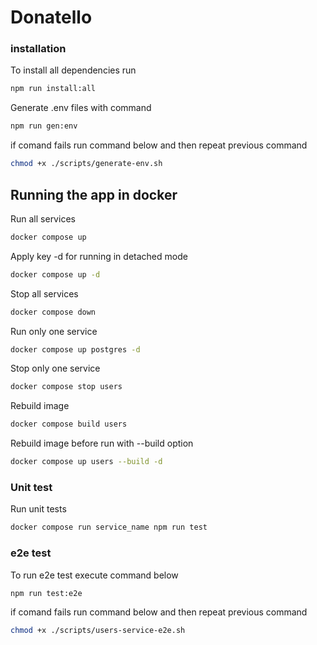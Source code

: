 # Donatello

### installation
To install all dependencies run 
```bash
npm run install:all
```

Generate .env files with command
```bash
npm run gen:env
```
if comand fails run command below and then repeat previous command
```bash
chmod +x ./scripts/generate-env.sh
```

## Running the app in docker
Run all services
```bash
docker compose up
```
Apply key -d for running in detached mode
```bash
docker compose up -d
```

Stop all services
```bash
docker compose down
```

Run only one service
```bash
docker compose up postgres -d
```

Stop only one service
```bash
docker compose stop users 
```

Rebuild image
```bash
docker compose build users
```

Rebuild image before run with --build option
```bash
docker compose up users --build -d
```

### Unit test
Run unit tests

```bash
docker compose run service_name npm run test
```

### e2e test
To run e2e test execute command below
```bash
npm run test:e2e
```
if comand fails run command below and then repeat previous command
```bash
chmod +x ./scripts/users-service-e2e.sh
```


